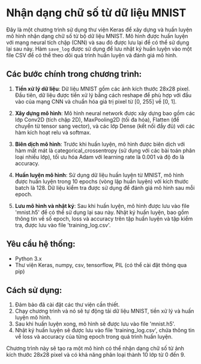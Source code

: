 # Nhận dạng chữ số từ dữ liệu MNIST

Đây là một chương trình sử dụng thư viện Keras để xây dựng và huấn luyện mô hình nhận dạng chữ số từ bộ dữ liệu MNIST. Mô hình được huấn luyện với mạng neural tích chập (CNN) và sau đó được lưu lại để có thể sử dụng lại sau này. Hàm `save_log` được sử dụng để lưu nhật ký huấn luyện vào một file CSV để có thể theo dõi quá trình huấn luyện và đánh giá mô hình.

## Các bước chính trong chương trình:

1. **Tiền xử lý dữ liệu**: Dữ liệu MNIST gồm các ảnh kích thước 28x28 pixel. Đầu tiên, dữ liệu được tiền xử lý bằng cách reshape để phù hợp với đầu vào của mạng CNN và chuẩn hóa giá trị pixel từ [0, 255] về [0, 1].

2. **Xây dựng mô hình**: Mô hình neural network được xây dựng bao gồm các lớp Conv2D (tích chập 2D), MaxPooling2D (tối đa hóa), Flatten (để chuyển từ tensor sang vector), và các lớp Dense (kết nối đầy đủ) với các hàm kích hoạt relu và softmax.

3. **Biên dịch mô hình**: Trước khi huấn luyện, mô hình được biên dịch với hàm mất mát là categorical_crossentropy (sử dụng với các bài toán phân loại nhiều lớp), tối ưu hóa Adam với learning rate là 0.001 và độ đo là accuracy.

4. **Huấn luyện mô hình**: Sử dụng dữ liệu huấn luyện từ MNIST, mô hình được huấn luyện trong 10 epochs (vòng lặp huấn luyện) với kích thước batch là 128. Dữ liệu kiểm tra được sử dụng để đánh giá mô hình sau mỗi epoch.

5. **Lưu mô hình và nhật ký**: Sau khi huấn luyện, mô hình được lưu vào file 'mnist.h5' để có thể sử dụng lại sau này. Nhật ký huấn luyện, bao gồm thông tin về số epoch, loss và accuracy trên tập huấn luyện và tập kiểm tra, được lưu vào file 'training_log.csv'.

## Yêu cầu hệ thống:

- Python 3.x
- Thư viện Keras, numpy, csv, tensorflow, PIL (có thể cài đặt thông qua pip)

## Cách sử dụng:

1. Đảm bảo đã cài đặt các thư viện cần thiết.
2. Chạy chương trình và nó sẽ tự động tải dữ liệu MNIST, tiền xử lý và huấn luyện mô hình.
3. Sau khi huấn luyện xong, mô hình sẽ được lưu vào file 'mnist.h5'.
4. Nhật ký huấn luyện sẽ được lưu vào file 'training_log.csv', chứa thông tin về loss và accuracy của từng epoch trong quá trình huấn luyện.

Chương trình này sẽ tạo ra một mô hình có thể nhận dạng chữ số từ ảnh kích thước 28x28 pixel và có khả năng phân loại thành 10 lớp từ 0 đến 9.
